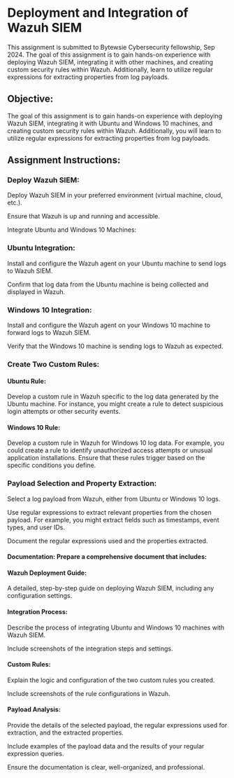 # Deployment and Integration of Wazuh SIEM
This assignment is submitted to Bytewsie Cybersecurity fellowship, Sep 2024. The goal of this assignment is to gain hands-on experience with deploying Wazuh SIEM, integrating it with other machines, and creating custom security rules within Wazuh. Additionally, learn to utilize regular expressions for extracting properties from log payloads.

## Objective:

The goal of this assignment is to gain hands-on experience with deploying Wazuh SIEM, integrating it with Ubuntu and Windows 10 machines, and creating custom security rules within Wazuh. Additionally, you will learn to utilize regular expressions for extracting properties from log payloads.

## Assignment Instructions:

### Deploy Wazuh SIEM:

Deploy Wazuh SIEM in your preferred environment (virtual machine, cloud, etc.).

Ensure that Wazuh is up and running and accessible.

Integrate Ubuntu and Windows 10 Machines:

### Ubuntu Integration:
Install and configure the Wazuh agent on your Ubuntu machine to send logs to Wazuh SIEM.

Confirm that log data from the Ubuntu machine is being collected and displayed in Wazuh.

### Windows 10 Integration:
Install and configure the Wazuh agent on your Windows 10 machine to forward logs to Wazuh SIEM.

Verify that the Windows 10 machine is sending logs to Wazuh as expected.

### Create Two Custom Rules:

#### Ubuntu Rule:
Develop a custom rule in Wazuh specific to the log data generated by the Ubuntu machine. For instance, you might create a rule to detect suspicious login attempts or other security events.

#### Windows 10 Rule:
Develop a custom rule in Wazuh for Windows 10 log data. For example, you could create a rule to identify unauthorized access attempts or unusual application installations.
Ensure that these rules trigger based on the specific conditions you define.

### Payload Selection and Property Extraction:

Select a log payload from Wazuh, either from Ubuntu or Windows 10 logs.

Use regular expressions to extract relevant properties from the chosen payload. For example, you might extract fields such as timestamps, event types, and user IDs.

Document the regular expressions used and the properties extracted.

#### Documentation: Prepare a comprehensive document that includes:

#### Wazuh Deployment Guide:
A detailed, step-by-step guide on deploying Wazuh SIEM, including any configuration settings.

#### Integration Process:
Describe the process of integrating Ubuntu and Windows 10 machines with Wazuh SIEM.

Include screenshots of the integration steps and settings.
#### Custom Rules:
Explain the logic and configuration of the two custom rules you created.

Include screenshots of the rule configurations in Wazuh.

#### Payload Analysis:
Provide the details of the selected payload, the regular expressions used for extraction, and the extracted properties.

Include examples of the payload data and the results of your regular expression queries.

Ensure the documentation is clear, well-organized, and professional.
